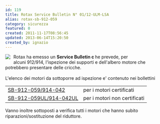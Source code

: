 ```yaml
---
id: 119
title: Rotax Service Bulletin N° 01/12-ULM-LSA
alias: rotax-sb-912-059
category: sicurezza
featured: 0
created: 2011-11-17T08:56:45
updated: 2013-06-14T15:20:50
created_by: ignazio
---
```

<p>
 <img border="0" src="images/stories/rotax-logo.gif" style="float: left; padding-right: 10px; padding-bottom: 10px;"/>
 Rotax ha emesso un
 <strong>
  Service Bulletin c
 </strong>
 he prevede, per alcuni 912/914, l'ispezione dei supporti e dell'albero motore che potrebbero presentare delle cricche.
 <br/>
 <br/>
 L'elenco dei motori da sottoporre ad ispezione e' contenuto nei bollettini
</p>
<table border="0">
 <tbody>
  <tr>
   <td>
    <a href="http://legacy.rotax-owner.com/si_tb_info/serviceb/sb-912-059.pdf">
     SB-912-059/914-042
    </a>
   </td>
   <td>
    per i motori certificati
   </td>
  </tr>
  <tr>
   <td>
    <a href="http://legacy.rotax-owner.com/si_tb_info/serviceb/sb-912-059-ul.pdf">
     SB-912-059UL/914-042UL
    </a>
   </td>
   <td>
    per i motori non certificati
   </td>
  </tr>
 </tbody>
</table>
<p>
 <span style="line-height: 1.3em;">
  Vanno inoltre sottoposti a verifica tutti i motori che hanno subito riparazioni/sostituzione del riduttore.
 </span>
</p>
